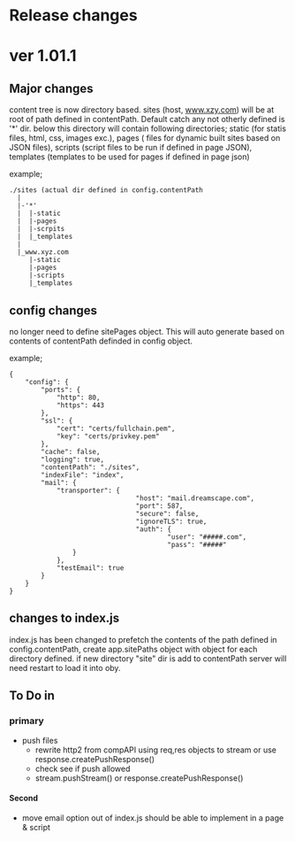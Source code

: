 # Release changes

# ver 1.01.1


## Major changes

content tree is now directory based. sites (host, www.xzy.com) will be at root of path defined in contentPath. Default catch any not otherly defined is '*' dir. below this directory will contain following directories;
static (for statis files, html, css, images exc.), pages ( files for dynamic built sites based on JSON files), scripts (script files to be run if defined in page JSON), templates (templates to be used for pages if defined in page json)

example; 
	
	./sites (actual dir defined in config.contentPath
	  |
	  |-'*'
	  |  |-static
	  |  |-pages
	  |  |-scrpits
	  |  |_templates
	  |
	  |_www.xyz.com
	     |-static
	     |-pages
	     |-scripts
	     |_templates 
	
## config changes

no longer need to define sitePages object. This will auto generate based on contents of contentPath definded in config object.

example;
	
	{
		"config": {
			"ports": {
				"http": 80,
				"https": 443
			},
			"ssl": {
				"cert": "certs/fullchain.pem",
				"key": "certs/privkey.pem"
			},
			"cache": false,
			"logging": true,
			"contentPath": "./sites",
			"indexFile": "index",
			"mail": {
				"transporter": {
	                                "host": "mail.dreamscape.com",
	                                "port": 587,
	                                "secure": false,
	                                "ignoreTLS": true,
	                                "auth": {
	                                        "user": "#####.com",
	                                        "pass": "#####"
					}
				},
				"testEmail": true
			}
		}
	}

## changes to index.js

index.js has been changed to prefetch the contents of the path defined in config.contentPath, create app.sitePaths object with object for each directory defined. 
if new directory "site" dir is add to contentPath server will need restart to load it into oby. 

## To Do in 

### primary 
 - push files
   - rewrite http2 from compAPI using req,res objects to stream or use response.createPushResponse()
   - check see if push allowed
   - stream.pushStream() or response.createPushResponse()

#### Second
 - move email option out of index.js should be able to implement in a page & script

